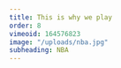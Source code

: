 ```yaml
---
title: This is why we play
order: 8
vimeoid: 164576823
image: "/uploads/nba.jpg"
subheading: NBA
---
```


